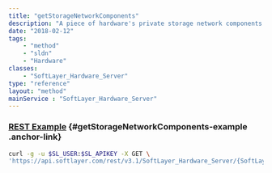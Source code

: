 ```yaml
---
title: "getStorageNetworkComponents"
description: "A piece of hardware's private storage network components. [Deprecated]"
date: "2018-02-12"
tags:
    - "method"
    - "sldn"
    - "Hardware"
classes:
    - "SoftLayer_Hardware_Server"
type: "reference"
layout: "method"
mainService : "SoftLayer_Hardware_Server"
---
```


### [REST Example](#getStorageNetworkComponents-example) <a href="/article/rest/"><i class="fas fa-question"></i></a> {#getStorageNetworkComponents-example .anchor-link} 
```bash
curl -g -u $SL_USER:$SL_APIKEY -X GET \
'https://api.softlayer.com/rest/v3.1/SoftLayer_Hardware_Server/{SoftLayer_Hardware_ServerID}/getStorageNetworkComponents'
```
